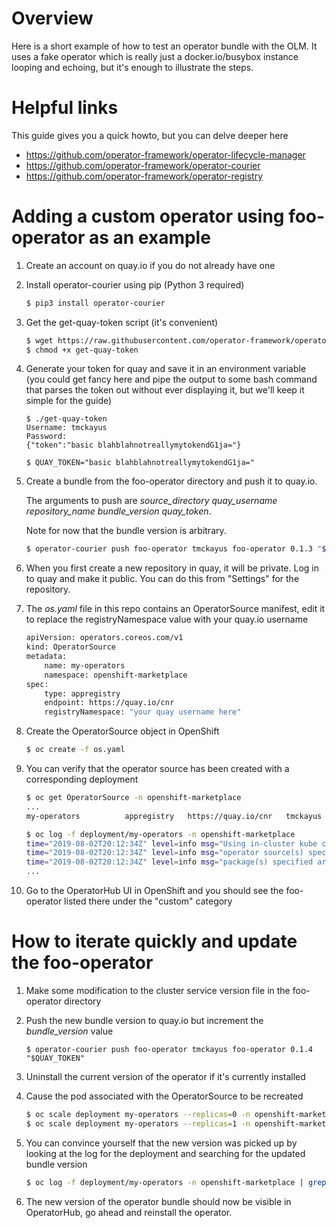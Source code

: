 # Overview

Here is a short example of how to test an operator bundle with the OLM.
It uses a fake operator which is really just a docker.io/busybox instance
looping and echoing, but it's enough to illustrate the steps.

# Helpful links

This guide gives you a quick howto, but you can delve deeper here

* https://github.com/operator-framework/operator-lifecycle-manager
* https://github.com/operator-framework/operator-courier
* https://github.com/operator-framework/operator-registry

# Adding a custom operator using foo-operator as an example

1. Create an account on quay.io if you do not already have one

2. Install operator-courier using pip (Python 3 required)

   ```bash
   $ pip3 install operator-courier
   ```

3. Get the get-quay-token script (it's convenient)

   ```bash
   $ wget https://raw.githubusercontent.com/operator-framework/operator-courier/master/scripts/get-quay-token
   $ chmod +x get-quay-token
   ```

4. Generate your token for quay and save it in an environment variable (you could get fancy here and pipe the output to some bash command that parses the token out without ever displaying it, but we'll keep it simple for the guide)

   ```
   $ ./get-quay-token 
   Username: tmckayus
   Password: 
   {"token":"basic blahblahnotreallymytokendG1ja="} 
  
   $ QUAY_TOKEN="basic blahblahnotreallymytokendG1ja="
   ```

5. Create a bundle from the foo-operator directory and push it to quay.io.

   The arguments to push are _source_directory quay_username repository_name bundle_version quay_token_.

   Note for now that the bundle version is arbitrary.

   ```bash
   $ operator-courier push foo-operator tmckayus foo-operator 0.1.3 "$QUAY_TOKEN"
   ```

6. When you first create a new repository in quay, it will be private. Log in to quay and make it public. You can do this from "Settings" for the repository.

7. The _os.yaml_ file in this repo contains an OperatorSource manifest, edit it to replace the registryNamespace value with your quay.io username

   ```bash
   apiVersion: operators.coreos.com/v1
   kind: OperatorSource
   metadata:
       name: my-operators
       namespace: openshift-marketplace
   spec:
       type: appregistry
       endpoint: https://quay.io/cnr
       registryNamespace: "your quay username here"
   ```

8. Create the OperatorSource object in OpenShift

   ```bash
   $ oc create -f os.yaml
   ```

9. You can verify that the operator source has been created with a corresponding deployment

   ```bash
   $ oc get OperatorSource -n openshift-marketplace
   ...
   my-operators          appregistry   https://quay.io/cnr   tmckayus   Succeeded   The object has been successfully reconciled   2m

   $ oc log -f deployment/my-operators -n openshift-marketplace
   time="2019-08-02T20:12:34Z" level=info msg="Using in-cluster kube client config" port=50051 type=appregistry
   time="2019-08-02T20:12:34Z" level=info msg="operator source(s) specified are - [https://quay.io/cnr%7Ctmckayus]" port=50051 type=appregistry
   time="2019-08-02T20:12:34Z" level=info msg="package(s) specified are - foo-operator," port=50051 type=appregistry
   ...
   ```

10. Go to the OperatorHub UI in OpenShift and you should see the foo-operator listed there under the "custom" category

# How to iterate quickly and update the foo-operator

1. Make some modification to the cluster service version file in the foo-operator directory

2. Push the new bundle version to quay.io but increment the _bundle_version_ value

   ```
   $ operator-courier push foo-operator tmckayus foo-operator 0.1.4 "$QUAY_TOKEN"
   ```
3. Uninstall the current version of the operator if it's currently installed

4. Cause the pod associated with the OperatorSource to be recreated

   ```bash
   $ oc scale deployment my-operators --replicas=0 -n openshift-marketplace
   $ oc scale deployment my-operators --replicas=1 -n openshift-marketplace
   ``` 

5. You can convince yourself that the new version was picked up by looking at the log for the deployment and searching for the updated bundle version

   ```bash
   $ oc log -f deployment/my-operators -n openshift-marketplace | grep 0.1.4
   ```

6. The new version of the operator bundle should now be visible in OperatorHub, go ahead and reinstall the operator.
